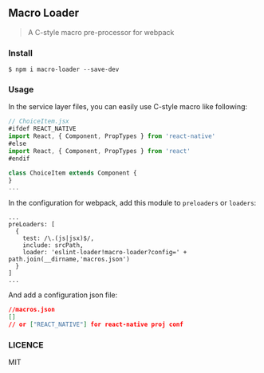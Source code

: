 ## Macro Loader

> A C-style macro pre-processor for webpack

### Install

```
$ npm i macro-loader --save-dev
```

### Usage

In the service layer files, you can easily use C-style macro like following:

```jsx
// ChoiceItem.jsx
#ifdef REACT_NATIVE
import React, { Component, PropTypes } from 'react-native'
#else
import React, { Component, PropTypes } from 'react'
#endif

class ChoiceItem extends Component {
}
...
```

In the configuration for webpack, add this module to `preloaders` or `loaders`:


```
...
preLoaders: [
  {
    test: /\.(js|jsx)$/,
    include: srcPath,
    loader: 'eslint-loader!macro-loader?config=' + path.join(__dirname,'macros.json')
  }
]
...
```

And add a configuration json file:

```json
//macros.json
[]
// or ["REACT_NATIVE"] for react-native proj conf
```


### LICENCE

MIT

